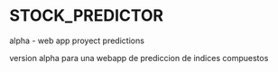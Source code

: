 # STOCK_PREDICTOR
alpha - web app proyect predictions

version alpha para una webapp de prediccion de indices compuestos
